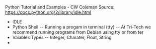 Python Tutorial and Examples - CW Coleman
Source: https://docs.python.org/2/library/idle.html
- IDLE
- Python Shell
  -- Running a progam in terminal (tty)
  -- At Tri-Tech we recommend running programs from Debian using tty or from ter
- Vaiables Types
  -- Integer, Charater, Float, String
-
